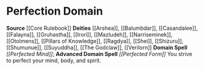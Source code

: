 ﻿---
advanced_apocryphal_spell: null
advanced_domain_spell: '[[DATABASE/spell/Perfected Form|Perfected Form]]'
apocryphal_spell: null
deity:
- '[[DATABASE/deity/Arshea|Arshea]]'
- '[[DATABASE/deity/Balumbdar|Balumbdar]]'
- '[[DATABASE/deity/Casandalee|Casandalee]]'
- '[[DATABASE/deity/Falayna|Falayna]]'
- '[[DATABASE/deity/Gruhastha|Gruhastha]]'
- '[[DATABASE/deity/Irori|Irori]]'
- '[[DATABASE/deity/Mazludeh|Mazludeh]]'
- '[[DATABASE/deity/Narriseminek|Narriseminek]]'
- '[[DATABASE/deity/Otolmens|Otolmens]]'
- '[[DATABASE/deity/Pillars of Knowledge|Pillars of Knowledge]]'
- '[[DATABASE/deity/Ragdya|Ragdya]]'
- '[[DATABASE/deity/Shei|Shei]]'
- '[[DATABASE/deity/Shizuru|Shizuru]]'
- '[[DATABASE/deity/Shumunue|Shumunue]]'
- '[[DATABASE/deity/Suyuddha|Suyuddha]]'
- '[[DATABASE/deity/The Godclaw|The Godclaw]]'
- '[[DATABASE/deity/Verilorn|Verilorn]]'
domain:
- '[[DATABASE/domain/Perfection Domain|Perfection]]'
domain_spell: '[[DATABASE/spell/Perfected Mind|Perfected Mind]]'
id: '26'
name: Perfection Domain
rarity: Common
source: '[[DATABASE/source/Core Rulebook|Core Rulebook]]'
trait: null
type: Domain

---
# Perfection Domain

**Source** [[Core Rulebook]] 
**Deities** [[Arshea]], [[Balumbdar]], [[Casandalee]], [[Falayna]], [[Gruhastha]], [[Irori]], [[Mazludeh]], [[Narriseminek]], [[Otolmens]], [[Pillars of Knowledge]], [[Ragdya]], [[Shei]], [[Shizuru]], [[Shumunue]], [[Suyuddha]], [[The Godclaw]], [[Verilorn]]
**Domain Spell** _[[Perfected Mind]]_; **Advanced Domain Spell** _[[Perfected Form]]_
You strive to perfect your mind, body, and spirit.